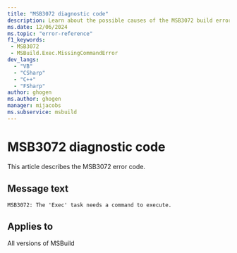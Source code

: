 ```yaml
---
title: "MSB3072 diagnostic code"
description: Learn about the possible causes of the MSB3072 build error, and get troubleshooting tips.
ms.date: 12/06/2024
ms.topic: "error-reference"
f1_keywords:
 - MSB3072
 - MSBuild.Exec.MissingCommandError
dev_langs:
  - "VB"
  - "CSharp"
  - "C++"
  - "FSharp"
author: ghogen
ms.author: ghogen
manager: mijacobs
ms.subservice: msbuild
---
```


# MSB3072 diagnostic code

<!-- :::ErrorDefinitionDescription::: -->
<!-- :::editable-content name="introDescription"::: -->
This article describes the MSB3072 error code.
<!-- :::editable-content-end::: -->

## Message text

`MSB3072: The 'Exec' task needs a command to execute.`

<!-- :::editable-content name="postOutputDescription"::: -->
<!--
{StrBegin="MSB3072: "}LOCALIZATION: "Exec" should not be localized.
-->
<!-- :::editable-content-end::: -->
<!-- :::ErrorDefinitionDescription-end::: -->

## Applies to

All versions of MSBuild
